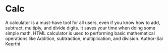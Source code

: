 # Calc
A calculator is a must-have tool for all users, even if you know how to add, subtract, multiply, and divide digits. It saves your time when doing some simple math. HTML calculator is used to performing basic mathematical operations like Addition, subtraction, multiplication, and division.
Author-Sai Keerthi